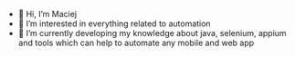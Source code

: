 - 👋 Hi, I’m Maciej
- 👀 I’m interested in everything related to automation
- 🌱 I’m currently developing my knowledge about java, selenium, appium and tools which can help to automate any mobile and web app
